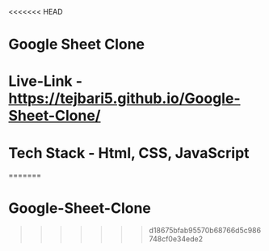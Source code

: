 <<<<<<< HEAD
# Google Sheet Clone 

# Live-Link - https://tejbari5.github.io/Google-Sheet-Clone/

# Tech Stack - Html, CSS, JavaScript
=======
# Google-Sheet-Clone
>>>>>>> d18675bfab95570b68766d5c986748cf0e34ede2
